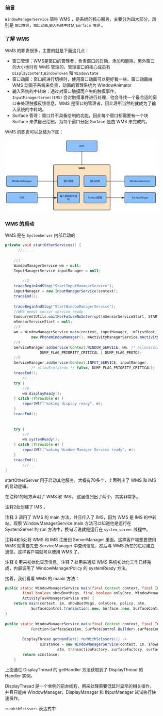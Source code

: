 ### 前言

`WindowManagerService` 简称 WMS ，是系统的核心服务，主要分为四大部分，风别是 `窗口管理`，`窗口动画`,`输入系统中转站`,`Surface 管理` 。

### 了解 WMS

WMS 的职责很多，主要的就是下面这几点：

- 窗口管理：WMS是窗口的管理者，负责窗口的启动，添加和删除，另外窗口的大小也时有 WMS 管理的，管理窗口的核心成员有`DisplayContent`,`WindowToken` 和 `WindowState`
- 窗口动画：窗口间进行切换时，使用窗口动画可以更好看一些，窗口动画由 WMS 动画子系统来负责，动画的管理系统为 WindowAnimator
- 输入系统的中转站：通过对窗口触摸而产生的触摸事件，`InputManagerServer(IMS)` 会对触摸事件进行处理，他会寻找一个最合适的窗口来处理触摸反馈信息，WMS 是窗口的管理者，因此理所当然的就成为了输入系统的中转站。
- Surface 管理：窗口并不具备绘制的功能，因此每个窗口都需要有一个块 Surface 来供自己绘制，为每个窗口分配 Surface 是由 WMS 来完成的。

WMS 的职责可以总结为下图：

![2828107-9ddff2816fe1805e](https://raw.githubusercontent.com/LvKang-insist/PicGo/main/img/202210191446431.webp)

### WMS 的启动

WMS 是在 `SystemServer` 内部启动的

```java
private void startOtherServices() {
 	  //.....
  
  	//1
    WindowManagerService wm = null;
    InputManagerService inputManager = null;

		//2
    traceBeginAndSlog("StartInputManagerService");
    inputManager = new InputManagerService(context);
    traceEnd();

    traceBeginAndSlog("StartWindowManagerService");
    //WMS needs sensor service ready
    ConcurrentUtils.waitForFutureNoInterrupt(mSensorServiceStart, START_SENSOR_SERVICE);
    mSensorServiceStart = null;
    //3
    wm = WindowManagerService.main(context, inputManager, !mFirstBoot, mOnlyCore,
            new PhoneWindowManager(), mActivityManagerService.mActivityTaskManager);
    //4
    ServiceManager.addService(Context.WINDOW_SERVICE, wm, /* allowIsolated= */ false,
                DUMP_FLAG_PRIORITY_CRITICAL | DUMP_FLAG_PROTO);
    //5
    ServiceManager.addService(Context.INPUT_SERVICE, inputManager,
            /* allowIsolated= */ false, DUMP_FLAG_PRIORITY_CRITICAL);
    traceEnd();
		//...
    try {
        //6 
        wm.displayReady();
    } catch (Throwable e) {
        reportWtf("making display ready", e);
    }
    traceEnd();

    
    try {
        //7
        wm.systemReady();
    } catch (Throwable e) {
        reportWtf("making Window Manager Service ready", e);
    }
    traceEnd();
		///...
}
```

startOtherServer 用于启动其他服务，大概有70多个，上面列出了 WMS 和 IMS 的启动逻辑。

在注释1的地方声明了 WMS 和 IMS， 这里值列出了两个，其实非常多。

注释2处创建了 IMS ，

注释 3 调用了 WMS 的 main 方法，并且传入了 IMS，因为 WMS 是 IMS 的中转站。观察  WindowManagerService.main 方法可以知道他是运行在 SystemServer 的 run 方法中，换句话说就是运行在 `system_server` 线程中。

注释4和5处将 WMS 和 IMS 注册到 ServerManager 里面，这样客户端想要使用 WMS 就需要先去 ServiceManager 中查询信息，然后与 WMS 所在的进程建立通信，这样客户端就可以使用 WMS 了。

注释 6 用来初始化显示信息，注释 7 处用来通知 WMS 系统初始化工作已经完成，内部调用了 WindowManagerPolicy 的 systemReady 方法。

接着，我们看看 WMS 的 maain 方法：

```java
public static WindowManagerService main(final Context context, final InputManagerService im,
        final boolean showBootMsgs, final boolean onlyCore, WindowManagerPolicy policy,
        ActivityTaskManagerService atm) {
    return main(context, im, showBootMsgs, onlyCore, policy, atm,
            SurfaceControl.Transaction::new, Surface::new, SurfaceControl.Builder::new);
}

public static WindowManagerService main(final Context context, final InputManagerService im,final boolean showBootMsgs, final boolean onlyCore, WindowManagerPolicy policy,ActivityTaskManagerService atm, Supplier<SurfaceControl.Transaction> transactionFactory,Supplier<Surface> surfaceFactory,
            Function<SurfaceSession, SurfaceControl.Builder> surfaceControlFactory) {
    	
        DisplayThread.getHandler().runWithScissors(() ->
                sInstance = new WindowManagerService(context, im, showBootMsgs, onlyCore, policy,
                        atm, transactionFactory, surfaceFactory, surfaceControlFactory), 0);
        return sInstance;
    }

```

上面通过 DisplayThread 的 getHandler 方法获取到了 DisplayThread 的 Handler 实例。

DisplayThread 是一个单例的前台线程，用来处理需要低延时显示的相关操作，并且只能由 WindowManager，DisplayManager 和 INputManager 试试执行快速操作。

`runWithScissors` 表达式中
